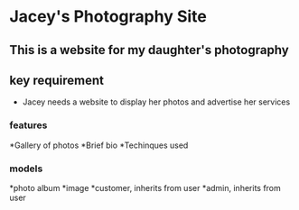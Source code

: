 # Jacey's Photography Site

This is a website for my daughter's photography
---
## key requirement
* Jacey needs a website to display her photos and advertise her services
### features
*Gallery of photos
*Brief bio
*Techinques used
### models
*photo album
*image
*customer, inherits from user
*admin, inherits from user
